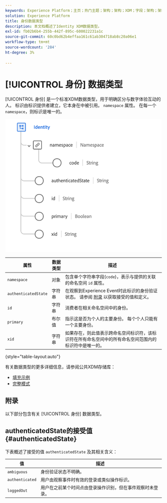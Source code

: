 ```yaml
---
keywords: Experience Platform；主页；热门主题；架构；架构；XDM；字段；架构；架构；身份；数据类型；数据类型；
solution: Experience Platform
title: 身份数据类型
description: 本文档概述了Identity XDM数据类型。
exl-id: fb02b6b4-255b-442f-895c-600022231a1c
source-git-commit: 60c0bd62b4effaa161c61ab304718ab8c20a06e1
workflow-type: tm+mt
source-wordcount: '284'
ht-degree: 3%

---
```


# [!UICONTROL 身份] 数据类型

[!UICONTROL 身份] 是一个标准XDM数据类型，用于明确区分与数字体验互动的人。 标识由标识提供者建立，它本身在中被引用。 `namespace` 属性。 在每一个 `namespace`，则标识是唯一的。

<img src="../images/data-types/identity.png" width="550" /><br />

| 属性 | 数据类型 | 描述 |
| --- | --- | --- |
| `namespace` | 对象 | 包含单个字符串字段(`code`)，表示与提供的关联的命名空间 `id` 属性。 |
| `authenticatedState` | 字符串 | 在观察到Experience Event时此标识的身份验证状态。 请参阅 [附录](#authenticatedState) 以获取接受的值和定义。 |
| `id` | 字符串 | 消费者在相关命名空间中的身份。 |
| `primary` | 布尔值 | 指示这是否为个人的主要身份。 每个个人只能有一个主要身份。 |
| `xid` | 字符串 | 如果存在，则此值表示跨命名空间标识符，该标识符在所有命名空间中的所有命名空间范围内的标识符中是唯一的。 |

{style="table-layout:auto"}

有关数据类型的更多详细信息，请参阅公共XDM存储库：

* [填充示例](https://github.com/adobe/xdm/blob/master/components/datatypes/identity.example.1.json)
* [完整模式](https://github.com/adobe/xdm/blob/master/components/datatypes/identity.schema.json)

## 附录

以下部分包含有关 [!UICONTROL 身份] 数据类型。

## authenticatedState的接受值 {#authenticatedState}

下表概述了接受的值 `authenticatedState` 及其相关含义：

| 值 | 描述 |
| --- | --- |
| `ambiguous` | 身份验证状态不明确。 |
| `authenticated` | 用户由观察事件时有效的登录或类似操作标识。 |
| `loggedOut` | 用户在之前某个时间点由登录操作识别，但在事件观察时未登录。 |
